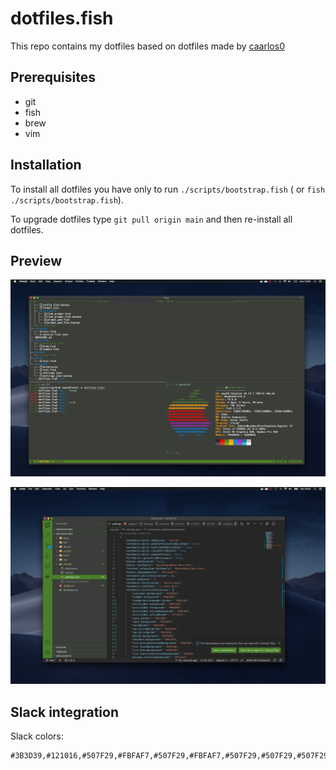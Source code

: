 # dotfiles.fish

This repo contains my dotfiles based on dotfiles made by [caarlos0](https://github.com/caarlos0/dotfiles.fish)

## Prerequisites

- git
- fish
- brew
- vim

## Installation

To install all dotfiles you have only to run `./scripts/bootstrap.fish` ( or `fish ./scripts/bootstrap.fish`).

To upgrade dotfiles type `git pull origin main` and then re-install all dotfiles.

## Preview

![iterm](docs/iterm.png)

![vscode](docs/vscode.png)

## Slack integration

Slack colors:

```text
#3B3D39,#121016,#507F29,#FBFAF7,#507F29,#FBFAF7,#507F29,#507F29,#507F29,#FBFAF7
```
